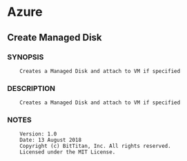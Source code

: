 # Azure
## Create Managed Disk
### SYNOPSIS
```
    Creates a Managed Disk and attach to VM if specified
```
### DESCRIPTION
```
    Creates a Managed Disk and attach to VM if specified
```
### NOTES
```
    Version: 1.0
    Date: 13 August 2018
    Copyright (c) BitTitan, Inc. All rights reserved.
    Licensed under the MIT License.
```

